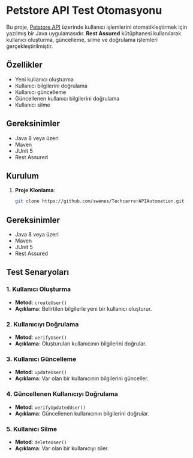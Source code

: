 # Petstore API Test Otomasyonu

Bu proje, [Petstore API](https://petstore.swagger.io/) üzerinde kullanıcı işlemlerini otomatikleştirmek için yazılmış bir Java uygulamasıdır. **Rest Assured** kütüphanesi kullanılarak kullanıcı oluşturma, güncelleme, silme ve doğrulama işlemleri gerçekleştirilmiştir.

## Özellikler

- Yeni kullanıcı oluşturma
- Kullanıcı bilgilerini doğrulama
- Kullanıcı güncelleme
- Güncellenen kullanıcı bilgilerini doğrulama
- Kullanıcı silme

## Gereksinimler

- Java 8 veya üzeri
- Maven
- JUnit 5
- Rest Assured

## Kurulum

1. **Proje Klonlama**:

   ```bash
   git clone https://github.com/swenes/TechcarrerAPIAutomation.git
## Gereksinimler

- Java 8 veya üzeri
- Maven
- JUnit 5
- Rest Assured


## Test Senaryoları

### 1. Kullanıcı Oluşturma
- **Metod**: `createUser()`
- **Açıklama**: Belirtilen bilgilerle yeni bir kullanıcı oluşturur.

### 2. Kullanıcıyı Doğrulama
- **Metod**: `verifyUser()`
- **Açıklama**: Oluşturulan kullanıcının bilgilerini doğrular.

### 3. Kullanıcı Güncelleme
- **Metod**: `updateUser()`
- **Açıklama**: Var olan bir kullanıcının bilgilerini günceller.

### 4. Güncellenen Kullanıcıyı Doğrulama
- **Metod**: `verifyUpdatedUser()`
- **Açıklama**: Güncellenen kullanıcının bilgilerini doğrular.

### 5. Kullanıcı Silme
- **Metod**: `deleteUser()`
- **Açıklama**: Var olan bir kullanıcıyı siler.
